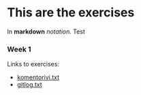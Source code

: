 # This are the exercises

In **markdown** *notation.*
Test

### Week 1
Links to exercises:
* [komentorivi.txt](https://github.com/Siihi/ot-harjoitustyo/blob/master/laskarit/viikko1/komentorivi.txt)
* [gitlog.txt](https://github.com/Siihi/ot-harjoitustyo/blob/master/laskarit/viikko1/gitlog.txt)
